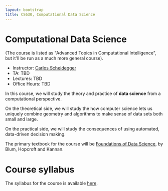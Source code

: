 ```yaml
---
layout: bootstrap
title: CS630, Computational Data Science
---
```


# Computational Data Science

(The course is listed as "Advanced Topics in Computational
Intelligence", but it'll be run as a much more general course).

* Instructor: [Carlos Scheidegger](http://cscheid.net)
* TA: TBD
* Lectures: TBD
* Office Hours: TBD

In this course, we will study the theory and practice of **data
science** from a computational perspective.

On the theoretical side, we will study the how computer science lets
us uniquely combine geometry and algorithms to make sense of data sets
both small and large.

On the practical side, we will study the consequences of using
automated, data-driven decision making.

The primary textbook for the course will be
[Foundations of Data Science](https://www.cs.cornell.edu/jeh/book2016June9.pdf),
by Blum, Hopcroft and Kannan. 

# Course syllabus

The syllabus for the course is available [here](syllabus.html).
